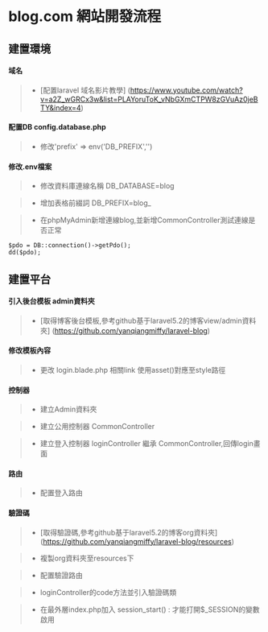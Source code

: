 # blog.com 網站開發流程

## 建置環境

#### 域名
>* [配置laravel 域名影片教學]
(https://www.youtube.com/watch?v=a2Z_wGRCx3w&list=PLAYoruToK_vNbGXmCTPW8zGVuAz0jeBTY&index=4)

#### 配置DB  config.database.php
>* 修改'prefix' => env('DB_PREFIX','')

#### 修改.env檔案
>* 修改資料庫連線名稱 DB_DATABASE=blog

>* 增加表格前綴詞 DB_PREFIX=blog_

>* 在phpMyAdmin新增連線blog,並新增CommonController測試連線是否正常

    $pdo = DB::connection()->getPdo();
    dd($pdo);

## 建置平台

#### 引入後台模板 admin資料夾
>* [取得博客後台模板,參考github基于laravel5.2的博客view/admin資料夾]
(https://github.com/yanqiangmiffy/laravel-blog)

#### 修改模板內容
>* 更改 login.blade.php 相關link 使用asset()對應至style路徑

#### 控制器
>* 建立Admin資料夾

>* 建立公用控制器 CommonController

>* 建立登入控制器 loginController 繼承 CommonController,回傳login畫面

#### 路由
>* 配置登入路由

#### 驗證碼

>* [取得驗證碼,參考github基于laravel5.2的博客org資料夾]
(https://github.com/yanqiangmiffy/laravel-blog/resources)

>* 複製org資料夾至resources下

>* 配置驗證路由

>* loginController的code方法並引入驗證碼類

>* 在最外層index.php加入 session_start() : 才能打開$_SESSION的變數啟用

